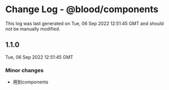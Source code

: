 # Change Log - @blood/components

This log was last generated on Tue, 06 Sep 2022 12:51:45 GMT and should not be manually modified.

## 1.1.0
Tue, 06 Sep 2022 12:51:45 GMT

### Minor changes

- 用到components

